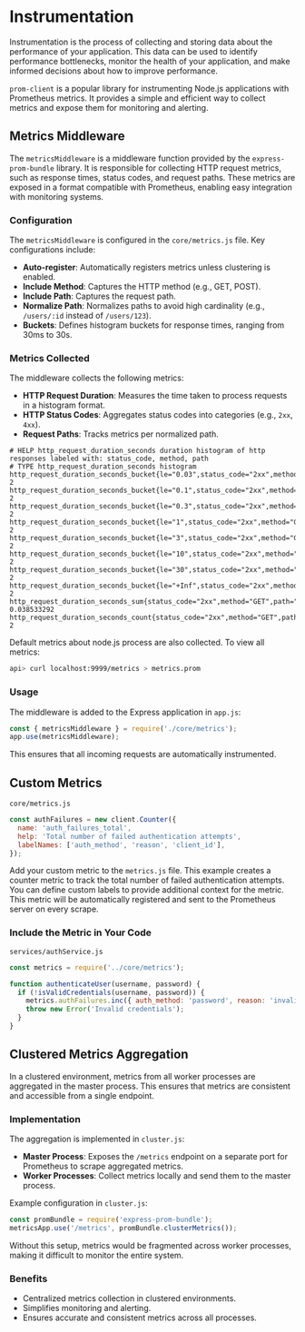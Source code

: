 # Instrumentation

Instrumentation is the process of collecting and storing data about the performance of your application. This data can be used to identify performance bottlenecks, monitor the health of your application, and make informed decisions about how to improve performance.

`prom-client` is a popular library for instrumenting Node.js applications with Prometheus metrics. It provides a simple and efficient way to collect metrics and expose them for monitoring and alerting.

## Metrics Middleware

The `metricsMiddleware` is a middleware function provided by the `express-prom-bundle` library. It is responsible for collecting HTTP request metrics, such as response times, status codes, and request paths. These metrics are exposed in a format compatible with Prometheus, enabling easy integration with monitoring systems.

### Configuration

The `metricsMiddleware` is configured in the `core/metrics.js` file. Key configurations include:

- **Auto-register**: Automatically registers metrics unless clustering is enabled.
- **Include Method**: Captures the HTTP method (e.g., GET, POST).
- **Include Path**: Captures the request path.
- **Normalize Path**: Normalizes paths to avoid high cardinality (e.g., `/users/:id` instead of `/users/123`).
- **Buckets**: Defines histogram buckets for response times, ranging from 30ms to 30s.

### Metrics Collected

The middleware collects the following metrics:
- **HTTP Request Duration**: Measures the time taken to process requests in a histogram format.
- **HTTP Status Codes**: Aggregates status codes into categories (e.g., `2xx`, `4xx`).
- **Request Paths**: Tracks metrics per normalized path.

```plaintext
# HELP http_request_duration_seconds duration histogram of http responses labeled with: status_code, method, path
# TYPE http_request_duration_seconds histogram
http_request_duration_seconds_bucket{le="0.03",status_code="2xx",method="GET",path="/datasets/"} 2
http_request_duration_seconds_bucket{le="0.1",status_code="2xx",method="GET",path="/datasets/"} 2
http_request_duration_seconds_bucket{le="0.3",status_code="2xx",method="GET",path="/datasets/"} 2
http_request_duration_seconds_bucket{le="1",status_code="2xx",method="GET",path="/datasets/"} 2
http_request_duration_seconds_bucket{le="3",status_code="2xx",method="GET",path="/datasets/"} 2
http_request_duration_seconds_bucket{le="10",status_code="2xx",method="GET",path="/datasets/"} 2
http_request_duration_seconds_bucket{le="30",status_code="2xx",method="GET",path="/datasets/"} 2
http_request_duration_seconds_bucket{le="+Inf",status_code="2xx",method="GET",path="/datasets/"} 2
http_request_duration_seconds_sum{status_code="2xx",method="GET",path="/datasets/"} 0.038533292
http_request_duration_seconds_count{status_code="2xx",method="GET",path="/datasets/"} 2
```

Default metrics about node.js process are also collected. To view all metrics:

```bash
api> curl localhost:9999/metrics > metrics.prom
```

### Usage

The middleware is added to the Express application in `app.js`:

```javascript
const { metricsMiddleware } = require('./core/metrics');
app.use(metricsMiddleware);
```

This ensures that all incoming requests are automatically instrumented.

## Custom Metrics

`core/metrics.js`

```javascript
const authFailures = new client.Counter({
  name: 'auth_failures_total',
  help: 'Total number of failed authentication attempts',
  labelNames: ['auth_method', 'reason', 'client_id'],
});
```

Add your custom metric to the `metrics.js` file. This example creates a counter metric to track the total number of failed authentication attempts. You can define custom labels to provide additional context for the metric. This metric will be automatically registered and sent to the Prometheus server on every scrape.

### Include the Metric in Your Code

`services/authService.js`

```javascript
const metrics = require('../core/metrics');

function authenticateUser(username, password) {
  if (!isValidCredentials(username, password)) {
    metrics.authFailures.inc({ auth_method: 'password', reason: 'invalid_credentials', client_id: 'web' });
    throw new Error('Invalid credentials');
  }
}
```

## Clustered Metrics Aggregation

In a clustered environment, metrics from all worker processes are aggregated in the master process. This ensures that metrics are consistent and accessible from a single endpoint.

### Implementation

The aggregation is implemented in `cluster.js`:

- **Master Process**: Exposes the `/metrics` endpoint on a separate port for Prometheus to scrape aggregated metrics.
- **Worker Processes**: Collect metrics locally and send them to the master process.

Example configuration in `cluster.js`:

```javascript
const promBundle = require('express-prom-bundle');
metricsApp.use('/metrics', promBundle.clusterMetrics());
```

Without this setup, metrics would be fragmented across worker processes, making it difficult to monitor the entire system.

### Benefits

- Centralized metrics collection in clustered environments.
- Simplifies monitoring and alerting.
- Ensures accurate and consistent metrics across all processes.